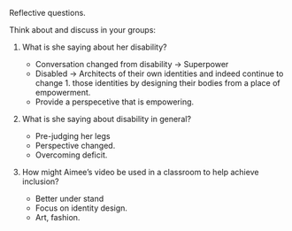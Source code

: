 Reflective questions.

Think about and discuss in your groups:

1. What is she saying about her disability?

   - Conversation changed from disability -> Superpower
   - Disabled -> Architects of their own identities and indeed continue to change 1. those identities by designing their bodies from a place of empowerment.
   - Provide a perspecetive that is empowering.

2. What is she saying about disability in general?

   - Pre-judging her legs
   - Perspective changed.
   - Overcoming deficit.

3. How might Aimee’s video be used in a classroom to help achieve inclusion?
   - Better under stand
   - Focus on identity design.
   - Art, fashion.
